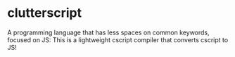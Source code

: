 # clutterscript
A programming language that has less spaces on common keywords, focused on JS: This is a lightweight cscript compiler that converts cscript to JS!
